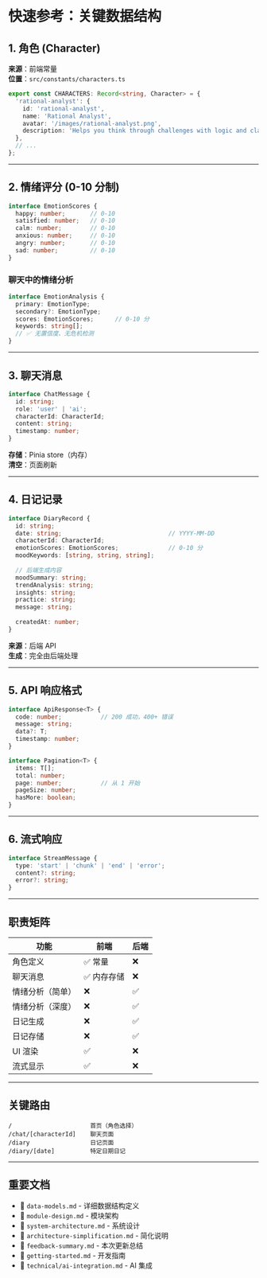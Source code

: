 # 快速参考：关键数据结构

## 1. 角色 (Character)

**来源**：前端常量  
**位置**：`src/constants/characters.ts`

```typescript
export const CHARACTERS: Record<string, Character> = {
  'rational-analyst': {
    id: 'rational-analyst',
    name: 'Rational Analyst',
    avatar: '/images/rational-analyst.png',
    description: 'Helps you think through challenges with logic and clarity'
  },
  // ...
};
```

---

## 2. 情绪评分 (0-10 分制)

```typescript
interface EmotionScores {
  happy: number;       // 0-10
  satisfied: number;   // 0-10
  calm: number;        // 0-10
  anxious: number;     // 0-10
  angry: number;       // 0-10
  sad: number;         // 0-10
}
```

### 聊天中的情绪分析

```typescript
interface EmotionAnalysis {
  primary: EmotionType;
  secondary?: EmotionType;
  scores: EmotionScores;      // 0-10 分
  keywords: string[];
  // ✅ 无置信度、无危机检测
}
```

---

## 3. 聊天消息

```typescript
interface ChatMessage {
  id: string;
  role: 'user' | 'ai';
  characterId: CharacterId;
  content: string;
  timestamp: number;
}
```

**存储**：Pinia store（内存）  
**清空**：页面刷新

---

## 4. 日记记录

```typescript
interface DiaryRecord {
  id: string;
  date: string;                              // YYYY-MM-DD
  characterId: CharacterId;
  emotionScores: EmotionScores;              // 0-10 分
  moodKeywords: [string, string, string];
  
  // 后端生成内容
  moodSummary: string;
  trendAnalysis: string;
  insights: string;
  practice: string;
  message: string;
  
  createdAt: number;
}
```

**来源**：后端 API  
**生成**：完全由后端处理

---

## 5. API 响应格式

```typescript
interface ApiResponse<T> {
  code: number;           // 200 成功，400+ 错误
  message: string;
  data?: T;
  timestamp: number;
}

interface Pagination<T> {
  items: T[];
  total: number;
  page: number;           // 从 1 开始
  pageSize: number;
  hasMore: boolean;
}
```

---

## 6. 流式响应

```typescript
interface StreamMessage {
  type: 'start' | 'chunk' | 'end' | 'error';
  content?: string;
  error?: string;
}
```

---

## 职责矩阵

| 功能 | 前端 | 后端 |
|------|------|------|
| 角色定义 | ✅ 常量 | ❌ |
| 聊天消息 | ✅ 内存存储 | ❌ |
| 情绪分析（简单） | ❌ | ✅ |
| 情绪分析（深度） | ❌ | ✅ |
| 日记生成 | ❌ | ✅ |
| 日记存储 | ❌ | ✅ |
| UI 渲染 | ✅ | ❌ |
| 流式显示 | ✅ | ❌ |

---

## 关键路由

```
/                      首页（角色选择）
/chat/[characterId]    聊天页面
/diary                 日记页面
/diary/[date]          特定日期日记
```

---

## 重要文档

- 📄 `data-models.md` - 详细数据结构定义
- 📄 `module-design.md` - 模块架构
- 📄 `system-architecture.md` - 系统设计
- 📄 `architecture-simplification.md` - 简化说明
- 📄 `feedback-summary.md` - 本次更新总结
- 📄 `getting-started.md` - 开发指南
- 📄 `technical/ai-integration.md` - AI 集成

